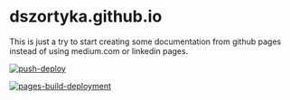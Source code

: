 # dszortyka.github.io

This is just a try to start creating some documentation from github pages instead of using medium.com or linkedin pages. 


[![push-deploy](https://github.com/dszortyka/dszortyka.github.io/actions/workflows/push-deploy.yml/badge.svg?branch=main)](https://github.com/dszortyka/dszortyka.github.io/actions/workflows/push-deploy.yml)

[![pages-build-deployment](https://github.com/dszortyka/dszortyka.github.io/actions/workflows/pages/pages-build-deployment/badge.svg?branch=gh-pages)](https://github.com/dszortyka/dszortyka.github.io/actions/workflows/pages/pages-build-deployment)